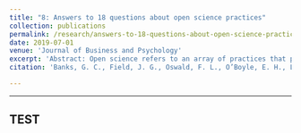 ```yaml
---
title: "8: Answers to 18 questions about open science practices"
collection: publications
permalink: /research/answers-to-18-questions-about-open-science-practices
date: 2019-07-01
venue: 'Journal of Business and Psychology'
excerpt: 'Abstract: Open science refers to an array of practices that promote openness, integrity, and reproducibility in research; the merits of which are being vigorously debated and developed across academic journals, listservs, conference sessions, and professional associations. The current paper identifies and clarifies major issues related to the use of open science practices (e.g., data sharing, study pre-registration, open access journals). We begin with a useful general description of what open science in organizational research represents and adopt a question-and-answer format. Through this format, we then focus on the application of specific open science practices and explore future directions of open science. All of this builds up to a series of specific actionable recommendations provided in conclusion, to help individual researchers, reviewers, journal editors, and other stakeholders develop a more open research environment and culture.' 
citation: 'Banks, G. C., Field, J. G., Oswald, F. L., O’Boyle, E. H., Landis, R. S., Rogelberg, S., G., & Rupp, D., E. (2019). Answers to 18 Questions About Open Science Practices. <i>Journal of Business and Psychology</i>, <i>34</i>, 257-270. doi: a("doi.org/10.1007/s10869-018-9547-8", href = "https://doi.org/10.1007/s10869-018-9547-8", target = "blank")'

---
```

---
TEST
---

